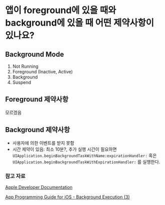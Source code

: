 # 앱이 foreground에 있을 때와 background에 있을 때 어떤 제약사항이 있나요?

## Background Mode

1. Not Running
2. Foreground (Inactive, Active)
3. Background
4. Suspend

## Foreground 제약사항

모르겠음

## Background 제약사항

- 사용자에 의한 이벤트를 받지 못함
- 시간 제약이 있음: 최소 10분?, 추가 실행 시간이 필요하면 `UIApplication.beginBackgroundTaskWithName:expirationHandler:` 혹은 `UIApplication.beginBackgroundTaskWithExpirationHandler:` 를 실행한다.

### 참고 자료

[Apple Developer Documentation](https://developer.apple.com/documentation/uikit/app_and_environment/scenes/preparing_your_ui_to_run_in_the_background/about_the_background_execution_sequence)

[App Programming Guide for iOS - Background Execution (3)](https://wnstkdyu.github.io/2018/06/09/appprogrammingguidebackgroundexecution/)